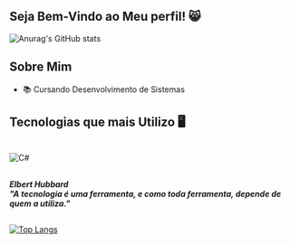## Seja Bem-Vindo ao Meu perfil! 😸

![Anurag's GitHub stats](https://github-readme-stats.vercel.app/api?username=devjoaosoares&show_icons=true&theme=transparent)

##

## Sobre Mim

* 📚 Cursando Desenvolvimento de Sistemas

## Tecnologias que mais Utilizo 🖥️
<div style="display: inline_block"><br>
        <img aling="center" alt="C#" src="https://img.shields.io/badge/C%23-239120?style=for-the-badge&logo=c-sharp&logoColor=white)]()">
</div>

##

#### ***Elbert Hubbard<br>"A tecnologia é uma ferramenta, e como toda ferramenta, depende de quem a utiliza."***

##

[![Top Langs](https://github-readme-stats.vercel.app/api/top-langs/?username=devjoaosoares&layout=compact)](https://github.com/anuraghazra/github-readme-stats)
     
